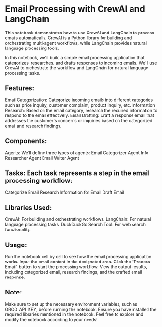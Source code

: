 # Email Processing with CrewAI and LangChain
This notebook demonstrates how to use CrewAI and LangChain to process emails automatically. CrewAI is a Python library for building and orchestrating multi-agent workflows, while LangChain provides natural language processing tools.

In this notebook, we'll build a simple email processing application that categorizes, researches, and drafts responses to incoming emails. We'll use CrewAI to orchestrate the workflow and LangChain for natural language processing tasks.

## Features:
Email Categorization: Categorize incoming emails into different categories such as price inquiry, customer complaint, product inquiry, etc.
Information Research: Based on the email category, research the required information to respond to the email effectively.
Email Drafting: Draft a response email that addresses the customer's concerns or inquiries based on the categorized email and research findings.
## Components:
Agents: We'll define three types of agents:
Email Categorizer Agent
Info Researcher Agent
Email Writer Agent
## Tasks: Each task represents a step in the email processing workflow:
Categorize Email
Research Information for Email
Draft Email
## Libraries Used:
CrewAI: For building and orchestrating workflows.
LangChain: For natural language processing tasks.
DuckDuckGo Search Tool: For web search functionality.
## Usage:
Run the notebook cell by cell to see how the email processing application works.
Input the email content in the designated area.
Click the "Process Email" button to start the processing workflow.
View the output results, including categorized email, research findings, and the drafted email response.
## Note:
Make sure to set up the necessary environment variables, such as GROQ_API_KEY, before running the notebook.
Ensure you have installed the required libraries mentioned in the notebook.
Feel free to explore and modify the notebook according to your needs!
